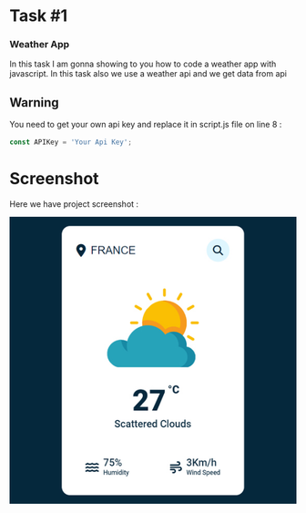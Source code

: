 # Task #1

### Weather App
In this task  I am gonna showing to you how to code a weather app with javascript. In this task also we use a weather api and we get data from api

## Warning
You need to get your own api key and replace it in script.js file on line 8 :

```javascript
const APIKey = 'Your Api Key';
```


# Screenshot
Here we have project screenshot :

![screenshot](screenshot.jpg)
